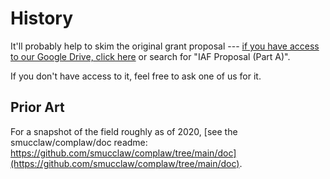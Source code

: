 # History

It'll probably help to skim the original grant proposal --- [if you have access to our Google Drive, click here](https://drive.google.com/file/d/1zZFXhNsIuYnrcsd0ZSJ3wmuf4Jyv1aVw/view?usp=sharing) or search for "IAF Proposal (Part A)".

If you don't have access to it, feel free to ask one of us for it.

## Prior Art

For a snapshot of the field roughly as of 2020, [see the smucclaw/complaw/doc readme: https://github.com/smucclaw/complaw/tree/main/doc](https://github.com/smucclaw/complaw/tree/main/doc).
